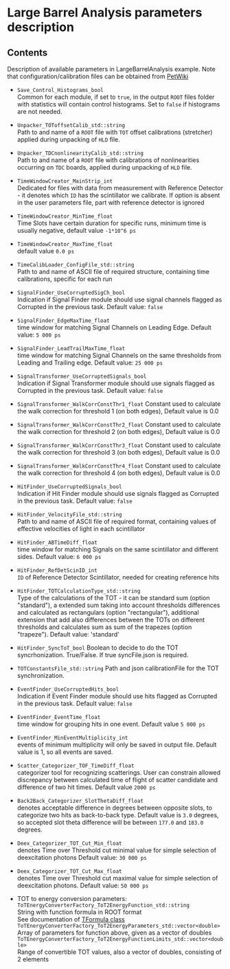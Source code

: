 # Large Barrel Analysis parameters description

## Contents
Description of available parameters in LargeBarrelAnalysis example. Note that configuration/calibration files can be obtained from [PetWiki](http://koza.if.uj.edu.pl/petwiki/index.php/Default_settings_and_parameters_used_in_the_analyses)

- `Save_Control_Histograms_bool`  
Common for each module, if set to `true`, in the output `ROOT` files folder with statistics will contain control histograms. Set to `false` if histograms are not needed.

- `Unpacker_TOToffsetCalib_std::string`  
Path to and name of a `ROOT` file with `TOT` offset calibrations (stretcher) applied during unpacking of `HLD` file.

- `Unpacker_TDCnonlinearityCalib_std::string`  
Path to and name of a `ROOT` file with calibrations of nonlinearities occurring on `TDC` boards, applied during unpacking of `HLD` file.

- `TimeWindowCreator_MainStrip_int`  
Dedicated for files with data from measurement with Reference Detector - it denotes which `ID` has the scintillator we calibrate. If option is absent in the user parameters file, part with reference detector is ignored

- `TimeWindowCreator_MinTime_float`  
Time Slots have certain duration for specific runs, minimum time is usually negative, default value `-1*10^6 ps`

- `TimeWindowCreator_MaxTime_float`  
default value `0.0 ps`

- `TimeCalibLoader_ConfigFile_std::string`  
Path to and name of ASCII file of required structure, containing time calibrations, specific for each run

- `SignalFinder_UseCorruptedSigCh_bool`  
Indication if Signal Finder module should use signal channels flagged as Corrupted in the previous task. Default value: `false`

- `SignalFinder_EdgeMaxTime_float`  
time window for matching Signal Channels on Leading Edge. Default value: `5 000 ps`

- `SignalFinder_LeadTrailMaxTime_float`  
time window for matching Signal Channels on the same thresholds from Leading and Trailing edge. Default value: `25 000 ps`

- `SignalTransformer_UseCorruptedSignals_bool`  
Indication if Signal Transformer module should use signals flagged as Corrupted in the previous task. Default value: `false`

- `SignalTransformer_WalkCorrConstThr1_float`
Constant used to calculate the walk correction for threshold 1 (on both edges), Default value is 0.0

- `SignalTransformer_WalkCorrConstThr2_float`
Constant used to calculate the walk correction for threshold 2 (on both edges), Default	value is 0.0

- `SignalTransformer_WalkCorrConstThr3_float`
Constant used to calculate the walk correction for threshold 3 (on both edges), Default	value is 0.0

- `SignalTransformer_WalkCorrConstThr4_float`
Constant used to calculate the walk correction for threshold 4 (on both edges),	Default value is 0.0

- `HitFinder_UseCorruptedSignals_bool`  
Indication if Hit Finder module should use signals flagged as Corrupted in the previous task. Default value: `false`

- `HitFinder_VelocityFile_std::string`  
Path to and name of ASCII file of required format, containing values of effective velocities of light in each scintillator

- `HitFinder_ABTimeDiff_float`  
time window for matching Signals on the same scintillator and different sides. Default value: `6 000 ps`

- `HitFinder_RefDetScinID_int`  
`ID` of Reference Detector Scintillator, needed for creating reference hits

- `HitFinder_TOTCalculationType_std::string`  
Type of the calculations of the TOT - it can be standard sum (option "standard"), a extended sum taking into account thresholds differences and calculated as rectangulars (option "rectangular"), additional extension that add also differences between the TOTs on different thresholds and calculates sum as sum of the trapezes (option "trapeze"). Default value: 'standard'

- `HitFinder_SyncToT_bool`
Boolean to decide to do the TOT syncrhonization. True/False. If true syncFile.json is required.

- `TOTConstantsFile_std::string`
Path and json calibrationFile for the TOT synchronization.

- `EventFinder_UseCorruptedHits_bool`  
Indication if Event Finder module should use hits flagged as Corrupted in the previous task. Default value: `false`

- `EventFinder_EventTime_float`  
time window for grouping hits in one event. Default value `5 000 ps`

- `EventFinder_MinEventMultiplicity_int`  
events of minimum multiplicity will only be saved in output file. Default value is 1, so all events are saved.

- `Scatter_Categorizer_TOF_TimeDiff_float`  
categorizer tool for recognizing scatterings. User can constrain allowed discrepancy between calculated time of flight of scatter candidate and difference of two hit times. Default value `2000 ps`

- `Back2Back_Categorizer_SlotThetaDiff_float`  
denotes acceptable difference in degrees between opposite slots, to categorize two hits as back-to-back type. Default value is `3.0` degrees, so accepted slot theta difference will be between `177.0` and `183.0` degrees.

- `Deex_Categorizer_TOT_Cut_Min_float`  
denotes Time over Threshold cut minimal value for simple selection of deexcitation photons Default value: `30 000 ps`

- `Deex_Categorizer_TOT_Cut_Max_float`  
denotes Time over Threshold cut maximal value for simple selection of deexcitation photons. Default value: `50 000 ps`

- TOT to energy conversion parameters:  
`ToTEnergyConverterFactory_ToT2EnergyFunction_std::string`  
String with function formula in ROOT format  
See documentation of [TFormula class](https://root.cern.ch/doc/master/classTFormula.html)
`ToTEnergyConverterFactory_ToT2EnergyParameters_std::vector<double>`  
Array of parameters for function above, given as a vector of doubles  
`ToTEnergyConverterFactory_ToT2EnergyFunctionLimits_std::vector<double>`  
Range of convertible TOT values, also a vector of doubles, consisting of 2 elements  

